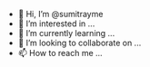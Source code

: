 - 👋 Hi, I’m @sumitrayme
- 👀 I’m interested in ...
- 🌱 I’m currently learning ...
- 💞️ I’m looking to collaborate on ...
- 📫 How to reach me ...

<!---
sumitrayme/sumitrayme is a ✨ special ✨ repository because its `README.md` (this file) appears on your GitHub profile.
You can click the Preview link to take a look at your changes.
--->
